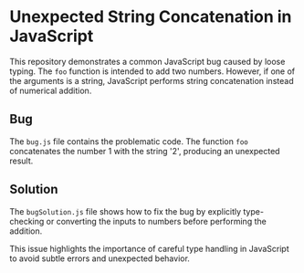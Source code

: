 # Unexpected String Concatenation in JavaScript

This repository demonstrates a common JavaScript bug caused by loose typing. The `foo` function is intended to add two numbers. However, if one of the arguments is a string, JavaScript performs string concatenation instead of numerical addition.

## Bug
The `bug.js` file contains the problematic code.  The function `foo` concatenates the number 1 with the string '2', producing an unexpected result.

## Solution
The `bugSolution.js` file shows how to fix the bug by explicitly type-checking or converting the inputs to numbers before performing the addition.

This issue highlights the importance of careful type handling in JavaScript to avoid subtle errors and unexpected behavior.